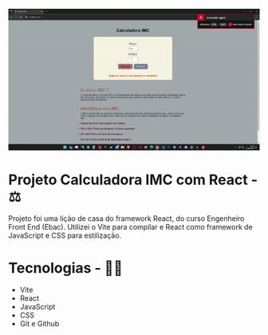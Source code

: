 <p>
  <img src="./github/unknown_2024.05.14-18.40-ezgif.com-video-to-gif-converter.gif">
</p>

# Projeto Calculadora IMC com React - ⚖️

Projeto foi uma lição de casa do framework React, do curso Engenheiro Front End (Ebac). Utilizei o Vite para compilar e React como framework de JavaScript e CSS para estilização.

# Tecnologias - 👨‍💻

- Vite
- React
- JavaScript
- CSS
- Git e Github
